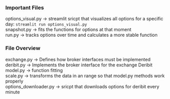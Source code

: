 ### Important Files  
options_visual.py -> streamlit sricpt that visualizes all options for a specific day: ```streamlit run options_visual.py```  
snapshot.py -> fits the functions for options at that moment  
run.py -> tracks options over time and calculates a more stable function  

### File Overview  
exchange.py -> Defines how broker interfaces must be implemented  
deribit.py -> Implements the broker interface for the exchange Deribit  
model.py -> function fitting  
scale.py -> transforms the data in an range so that model.py methods work properly  
options_downloader.py -> sricpt that downloads options for deribit every minute  
